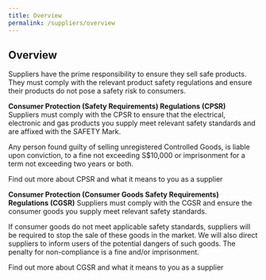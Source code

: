 ```yaml
---
title: Overview
permalink: /suppliers/overview
---
```

## Overview
Suppliers have the prime responsibility to ensure they sell safe products. They must comply with the relevant product safety regulations and ensure their products do not pose a safety risk to consumers.

**Consumer Protection (Safety Requirements) Regulations (CPSR)**
Suppliers must comply with the CPSR to ensure that the electrical, electronic and gas products you supply meet relevant safety standards and are affixed with the SAFETY Mark.

Any person found guilty of selling unregistered Controlled Goods, is liable upon conviction, to a fine not exceeding S$10,000 or imprisonment for a term not exceeding two years or both.

Find out more about CPSR and what it means to you as a supplier

**Consumer Protection (Consumer Goods Safety Requirements) Regulations (CGSR)**
Suppliers must comply with the CGSR and ensure the consumer goods you supply meet relevant safety standards.

If consumer goods do not meet applicable safety standards, suppliers will be required to stop the sale of these goods in the market. We will also direct suppliers to inform users of the potential dangers of such goods. The penalty for non-compliance is a fine and/or imprisonment.

Find out more about CGSR and what it means to you as a supplier
